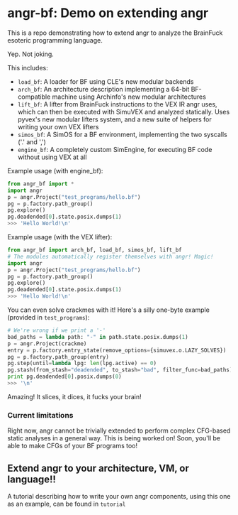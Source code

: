 # angr-bf: Demo on extending angr

This is a repo demonstrating how to extend angr to analyze the BrainFuck esoteric programming language.


Yep.  Not joking.


This includes:
* `load_bf`: A loader for BF using CLE's new modular backends
* `arch_bf`: An architecture description implementing a 64-bit BF-compatible machine using Archinfo's new modular architectures
* `lift_bf`: A lifter from BrainFuck instructions to the VEX IR angr uses, which can then be executed with SimuVEX and analyzed statically.  Uses pyvex's new modular lifters system, and a new suite of helpers for writing your own VEX lifters
* `simos_bf`: A SimOS for a BF environment, implementing the two syscalls ('.' and ',')
* `engine_bf`: A completely custom SimEngine, for executing BF code without using VEX at all

Example usage (with engine_bf):
```python
from angr_bf import *
import angr
p = angr.Project("test_programs/hello.bf")
pg = p.factory.path_group()
pg.explore()
pg.deadended[0].state.posix.dumps(1)
>>> 'Hello World!\n'
```

Example usage (with the VEX lifter):
```python
from angr_bf import arch_bf, load_bf, simos_bf, lift_bf
# The modules automatically register themselves with angr! Magic!
import angr
p = angr.Project("test_programs/hello.bf")
pg = p.factory.path_group()
pg.explore()
pg.deadended[0].state.posix.dumps(1)
>>> 'Hello World!\n'
```

You can even solve crackmes with it! Here's a silly one-byte example (provided in `test_programs`):
```python
# We're wrong if we print a '-'
bad_paths = lambda path: "-" in path.state.posix.dumps(1)
p = angr.Project(crackme)
entry = p.factory.entry_state(remove_options={simuvex.o.LAZY_SOLVES})
pg = p.factory.path_group(entry)
pg.step(until=lambda lpg: len(lpg.active) == 0)
pg.stash(from_stash="deadended", to_stash="bad", filter_func=bad_paths)
print pg.deadended[0].posix.dumps(0)
>>> '\n'
```

Amazing! It slices, it dices, it fucks your brain!

### Current limitations
Right now, angr cannot be trivially extended to perform complex CFG-based static analyses in a general way.  This is being worked on! Soon, you'll be able to make CFGs of your BF programs too!

## Extend angr to your architecture, VM, or language!!

A tutorial describing how to write your own angr components, using this one as an example, can be found in `tutorial`
